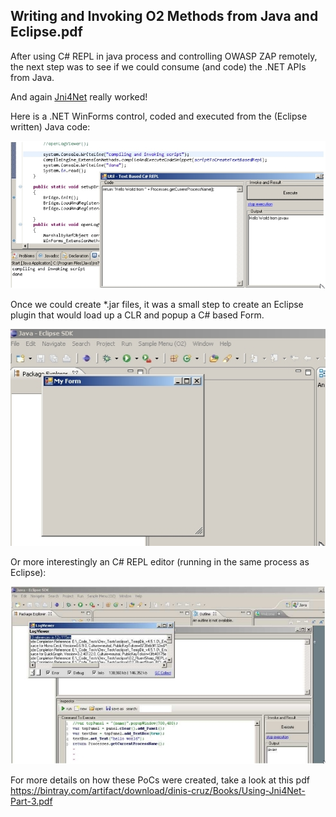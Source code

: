 ##  Writing and Invoking O2 Methods from Java and Eclipse.pdf

After using C# REPL in java process and controlling OWASP ZAP remotely, the next step was to see if we could consume (and code) the .NET APIs from Java.

And again [Jni4Net](http://jni4net.sourceforge.net/) really worked!

Here is a .NET WinForms control, coded and executed from the (Eclipse written) Java code:

![](images/CropperCapture_5B77_5D.jpg)

Once we could create *.jar files, it was a small step to create an Eclipse plugin that would load up a CLR and popup a C# based Form.  

![](images/CropperCapture_5B78_5D.jpg)

Or more interestingly an C# REPL editor (running in the same process as Eclipse):

![](images/CropperCapture_5B79_5D.jpg)

For more details on how these PoCs were created, take a look at this pdf https://bintray.com/artifact/download/dinis-cruz/Books/Using-Jni4Net-Part-3.pdf
